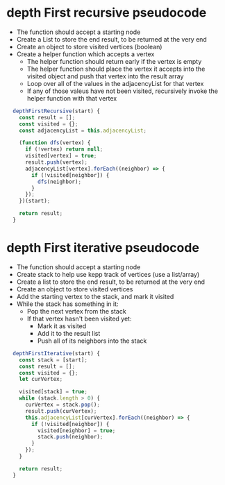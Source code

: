# depth First recursive pseudocode

- The function should accept a starting node
- Create a List to store the end result, to be returned at the very end
- Create an object to store visited vertices (boolean)
- Create a helper function which accepts a vertex
  - The helper function should return early if the vertex is empty
  - The helper function should place the vertex it accepts into the visited object and push that vertex into the result array
  - Loop over all of the values in the adjacencyList for that vertex
  - If any of those valeus have not been visited, recursively invoke the helper function with that vertex

```javascript
  depthFirstRecursive(start) {
    const result = [];
    const visited = {};
    const adjacencyList = this.adjacencyList;

    (function dfs(vertex) {
      if (!vertex) return null;
      visited[vertex] = true;
      result.push(vertex);
      adjacencyList[vertex].forEach((neighbor) => {
        if (!visited[neighbor]) {
          dfs(neighbor);
        }
      });
    })(start);

    return result;
  }
```

# depth First iterative pseudocode

- The function should accept a starting node
- Create stack to help use kepp track of vertices (use a list/array)
- Create a list to store the end result, to be returned at the very end
- Create an object to store visited vertices
- Add the starting vertex to the stack, and mark it visited
- While the stack has something in it:
  - Pop the next vertex from the stack
  - If that vertex hasn't been visited yet:
    - Mark it as visited
    - Add it to the result list
    - Push all of its neighbors into the stack

```js
  depthFirstIterative(start) {
    const stack = [start];
    const result = [];
    const visited = {};
    let curVertex;

    visited[stack] = true;
    while (stack.length > 0) {
      curVertex = stack.pop();
      result.push(curVertex);
      this.adjacencyList[curVertex].forEach((neighbor) => {
        if (!visited[neighbor]) {
          visited[neighbor] = true;
          stack.push(neighbor);
        }
      });
    }

    return result;
  }
```

